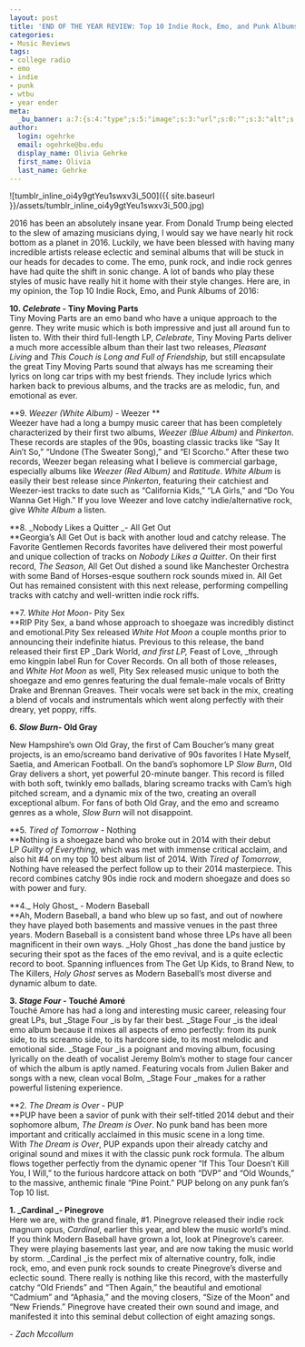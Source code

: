 ```yaml
---
layout: post
title: 'END OF THE YEAR REVIEW: Top 10 Indie Rock, Emo, and Punk Albums of 2016'
categories:
- Music Reviews
tags:
- college radio
- emo
- indie
- punk
- wtbu
- year ender
meta:
  _bu_banner: a:7:{s:4:"type";s:5:"image";s:3:"url";s:0:"";s:3:"alt";s:0:"";s:7:"post_id";s:0:"";s:4:"html";s:0:"";s:8:"position";s:0:"";s:7:"caption";s:0:"";}
author:
  login: ogehrke
  email: ogehrke@bu.edu
  display_name: Olivia Gehrke
  first_name: Olivia
  last_name: Gehrke
---
```

![tumblr_inline_oi4y9gtYeu1swxv3i_500]({{ site.baseurl }}/assets/tumblr_inline_oi4y9gtYeu1swxv3i_500.jpg)

2016 has been an absolutely insane year. From Donald Trump being elected to the slew of amazing musicians dying, I would say we have nearly hit rock bottom as a planet in 2016. Luckily, we have been blessed with having many incredible artists release eclectic and seminal albums that will be stuck in our heads for decades to come. The emo, punk rock, and indie rock genres have had quite the shift in sonic change. A lot of bands who play these styles of music have really hit it home with their style changes. Here are, in my opinion, the Top 10 Indie Rock, Emo, and Punk Albums of 2016:

**10. _Celebrate_ - Tiny Moving Parts**  
Tiny Moving Parts are an emo band who have a unique approach to the genre. They write music which is both impressive and just all around fun to listen to. With their third full-length LP, _Celebrate_, Tiny Moving Parts deliver a much more accessible album than their last two releases, _Pleasant Living_ and _This Couch is Long and Full of Friendship,_ but still encapsulate the great Tiny Moving Parts sound that always has me screaming their lyrics on long car trips with my best friends. They include lyrics which harken back to previous albums, and the tracks are as melodic, fun, and emotional as ever.

**9. _Weezer (White Album)_ - Weezer **  
Weezer have had a long a bumpy music career that has been completely characterized by their first two albums, _Weezer (Blue Album)_ and _Pinkerton_. These records are staples of the 90s, boasting classic tracks like “Say It Ain’t So,” “Undone (The Sweater Song),” and “El Scorcho.” After these two records, Weezer began releasing what I believe is commercial garbage, especially albums like _Weezer (Red Album)_ and _Ratitude_. _White Album_ is easily their best release since _Pinkerton_, featuring their catchiest and Weezer-iest tracks to date such as “California Kids,” “LA Girls,” and “Do You Wanna Get High.” If you love Weezer and love catchy indie/alternative rock, give _White Album_ a listen.

**8. _Nobody Likes a Quitter _\- All Get Out  
**Georgia’s All Get Out is back with another loud and catchy release. The Favorite Gentlemen Records favorites have delivered their most powerful and unique collection of tracks on _Nobody Likes a Quitter_. On their first record, _The Season_, All Get Out dished a sound like Manchester Orchestra with some Band of Horses-esque southern rock sounds mixed in. All Get Out has remained consistent with this next release, performing compelling tracks with catchy and well-written indie rock riffs.

**7. _White Hot Moon_\- Pity Sex  
**RIP Pity Sex, a band whose approach to shoegaze was incredibly distinct and emotional.Pity Sex released _White Hot Moon_ a couple months prior to announcing their indefinite hiatus. Previous to this release, the band released their first EP _Dark World, _and first LP,_ Feast of Love, _through emo kingpin label Run for Cover Records. On all both of those releases, and _White Hot Moon_ as well, Pity Sex released music unique to both the shoegaze and emo genres featuring the dual female-male vocals of Britty Drake and Brennan Greaves. Their vocals were set back in the mix, creating a blend of vocals and instrumentals which went along perfectly with their dreary, yet poppy, riffs.

**6. _Slow Burn_\- Old Gray**

New Hampshire’s own Old Gray, the first of Cam Boucher’s many great projects, is an emo/screamo band derivative of 90s favorites I Hate Myself, Saetia, and American Football. On the band’s sophomore LP _Slow Burn_, Old Gray delivers a short, yet powerful 20-minute banger. This record is filled with both soft, twinkly emo ballads, blaring screamo tracks with Cam’s high pitched scream, and a dynamic mix of the two, creating an overall exceptional album. For fans of both Old Gray, and the emo and screamo genres as a whole, _Slow Burn_ will not disappoint.

**5. _Tired of Tomorrow_ - Nothing  
**Nothing is a shoegaze band who broke out in 2014 with their debut LP _Guilty of Everything_, which was met with immense critical acclaim, and also hit #4 on my top 10 best album list of 2014. With _Tired of Tomorrow_, Nothing have released the perfect follow up to their 2014 masterpiece. This record combines catchy 90s indie rock and modern shoegaze and does so with power and fury.

**4._ Holy Ghost_ - Modern Baseball  
**Ah, Modern Baseball, a band who blew up so fast, and out of nowhere they have played both basements and massive venues in the past three years. Modern Baseball is a consistent band whose three LPs have all been magnificent in their own ways. _Holy Ghost _has done the band justice by securing their spot as the faces of the emo revival, and is a quite eclectic record to boot. Spanning influences from The Get Up Kids, to Brand New, to The Killers, _Holy Ghost_ serves as Modern Baseball’s most diverse and dynamic album to date.

**3. _Stage Four_ - Touché Amoré**  
Touché Amore has had a long and interesting music career, releasing four great LPs, but _Stage Four _is by far their best. _Stage Four _is the ideal emo album because it mixes all aspects of emo perfectly: from its punk side, to its screamo side, to its hardcore side, to its most melodic and emotional side. _Stage Four _is a poignant and moving album, focusing lyrically on the death of vocalist Jeremy Bolm’s mother to stage four cancer of which the album is aptly named. Featuring vocals from Julien Baker and songs with a new, clean vocal Bolm, _Stage Four _makes for a rather powerful listening experience.

**2. _The Dream is Over_ - PUP  
**PUP have been a savior of punk with their self-titled 2014 debut and their sophomore album, _The Dream is Over_. No punk band has been more important and critically acclaimed in this music scene in a long time. With _The Dream is Over_, PUP expands upon their already catchy and original sound and mixes it with the classic punk rock formula. The album flows together perfectly from the dynamic opener “If This Tour Doesn’t Kill You, I Will,” to the furious hardcore attack on both “DVP” and “Old Wounds,” to the massive, anthemic finale “Pine Point.” PUP belong on any punk fan’s Top 10 list.

**1. _Cardinal _\- Pinegrove**  
Here we are, with the grand finale, #1. Pinegrove released their indie rock magnum opus, _Cardinal_, earlier this year, and blew the music world’s mind. If you think Modern Baseball have grown a lot, look at Pinegrove’s career. They were playing basements last year, and are now taking the music world by storm. _Cardinal _is the perfect mix of alternative country, folk, indie rock, emo, and even punk rock sounds to create Pinegrove’s diverse and eclectic sound. There really is nothing like this record, with the masterfully catchy “Old Friends” and “Then Again,” the beautiful and emotional “Cadmium” and “Aphasia,” and the moving closers, “Size of the Moon” and “New Friends.” Pinegrove have created their own sound and image, and manifested it into this seminal debut collection of eight amazing songs.

_\- Zach Mccollum_
